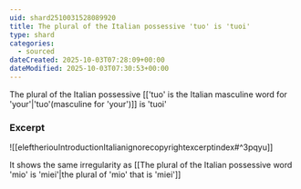 ```yaml
---
uid: shard2510031528089920
title: The plural of the Italian possessive 'tuo' is 'tuoi'
type: shard
categories:
  - sourced
dateCreated: 2025-10-03T07:28:09+00:00
dateModified: 2025-10-03T07:30:53+00:00
---
```

The plural of the Italian possessive [['tuo' is the Italian masculine word for 'your'|'tuo'(masculine for 'your')]] is 'tuoi'
### Excerpt
![[eleftheriouIntroductionItalianignorecopyrightexcerptindex#^3pqyu]]

It shows the same irregularity as [[The plural of the Italian possessive word 'mio' is 'miei'|the plural of 'mio' that is 'miei']]